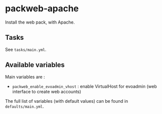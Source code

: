 # packweb-apache

Install the web pack, with Apache.

## Tasks

See `tasks/main.yml`.

## Available variables

Main variables are :

* `packweb_enable_evoadmin_vhost` : enable VirtualHost for evoadmin (web interface to create web accounts)

The full list of variables (with default values) can be found in `defaults/main.yml`.
